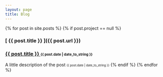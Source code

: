 ```yaml
---
layout: page
title: Blog
---
```


{% for post in site.posts %}
  {% if post.project == null %}
  ### [ {{ post.title }} ]({{ post.url }})
  <h3>
    <a href="{{ site.baseurl }}{{ post.url }}">
      {{ post.title }} </a>
      <small><small>{{ post.date | date_to_string }}</small></small>
  </h3>
  <span> A little description of the post </span>
  <span class="post-date"> <small><small>{{ post.date | date_to_string }}</small></small></span>
  {% endif %}
{% endfor %}
